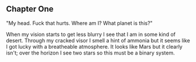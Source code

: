 # 

## Chapter One

"My head. Fuck that hurts. Where am I? What planet is this?"

When my vision starts to get less blurry I see that I am in some kind of desert. Through my cracked visor I smell a hint of 
ammonia but it seems like I got lucky with a breatheable atmosphere. It looks like Mars but it clearly isn't; over the horizon 
I see two stars so this must be a binary system.
